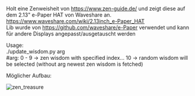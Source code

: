 Holt eine Zenweisheit von https://www.zen-guide.de/ und zeigt diese auf dem 2.13" e-Paper HAT von Waveshare an.  
https://www.waveshare.com/wiki/2.13inch_e-Paper_HAT  
Lib wurde von https://github.com/waveshare/e-Paper verwendet und kann für andere Displays angepasst/ausgetauscht werden

Usage:  
./update_wisdom.py arg  
#arg: 0 - 9 -> zen wisdom with specified index... 10 -> random wisdom will be selected (without arg newest zen wisdom is fetched)

Möglicher Aufbau:  

![zen_treasure](https://user-images.githubusercontent.com/80522869/150633596-d7e4d63c-e01f-4bfe-83ad-75e33188068e.png)
